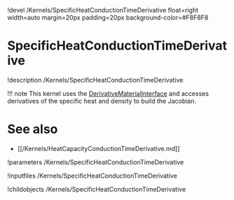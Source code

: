 !devel /Kernels/SpecificHeatConductionTimeDerivative float=right width=auto margin=20px padding=20px background-color=#F8F8F8

# SpecificHeatConductionTimeDerivative
!description /Kernels/SpecificHeatConductionTimeDerivative

!!! note
    This kernel uses the [DerivativeMaterialInterface](/content/framework/interfaces/DerivativeMaterialInterface.md)
    and accesses derivatives of the specific heat and density to build the Jacobian.

# See also
* [[/Kernels/HeatCapacityConductionTimeDerivative.md]]

!parameters /Kernels/SpecificHeatConductionTimeDerivative

!inputfiles /Kernels/SpecificHeatConductionTimeDerivative

!childobjects /Kernels/SpecificHeatConductionTimeDerivative
